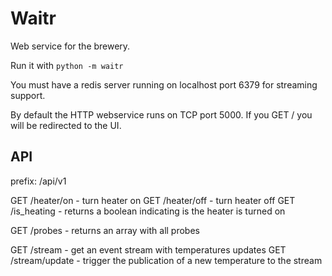 Waitr
=====

Web service for the brewery.

Run it with ```python -m waitr```

You must have a redis server running on localhost port 6379 for streaming support.

By default the HTTP webservice runs on TCP port 5000.
If you GET / you will be redirected to the UI.


API
---

prefix: /api/v1

GET  /heater/on  - turn heater on
GET  /heater/off - turn heater off
GET  /is_heating - returns a boolean indicating is the heater is turned on

GET  /probes - returns an array with all probes

GET  /stream - get an event stream with temperatures updates
GET  /stream/update - trigger the publication of a new temperature to the stream

